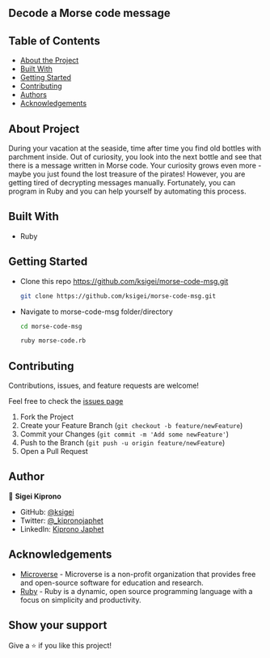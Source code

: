 ## Decode a Morse code message

## Table of Contents

* [About the Project](#about-the-project)
* [Built With](#built-with)
* [Getting Started](#getting-started)
* [Contributing](#contributing)
* [Authors](#author)
* [Acknowledgements](#acknowledgements)

## About Project
During your vacation at the seaside, time after time you find old bottles with parchment inside. Out of curiosity, you look into the next bottle and see that there is a message written in Morse code. Your curiosity grows even more - maybe you just found the lost treasure of the pirates! However, you are getting tired of decrypting messages manually. Fortunately, you can program in Ruby and you can help yourself by automating this process.

## Built With

* Ruby
## Getting Started

* Clone this repo <https://github.com/ksigei/morse-code-msg.git>

    ```bash
    git clone https://github.com/ksigei/morse-code-msg.git
    ```

* Navigate to morse-code-msg folder/directory

    ```bash
    cd morse-code-msg
    ```
    ```bash
    ruby morse-code.rb
    ```


## Contributing

Contributions, issues, and feature requests are welcome!

Feel free to check the [issues page](../../issues)

  1. Fork the Project
  2. Create your Feature Branch (`git checkout -b feature/newFeature`)
  3. Commit your Changes (`git commit -m 'Add some newFeature'`)
  4. Push to the Branch (`git push -u origin feature/newFeature`)
  5. Open a Pull Request

## Author

👤 **Sigei Kiprono**

- GitHub: [@ksigei](https://github.com/ksigei)
- Twitter: [@_kipronojaphet](https://twitter.com/_kipronojaphet)
- LinkedIn: [Kiprono Japhet](https://www.linkedin.com/in/kiprono-japhet/)

## Acknowledgements

* [Microverse](https://microverse.org/) - Microverse is a non-profit organization that provides free and open-source software for education and research.
* [Ruby](https://ruby.org/) - Ruby is a dynamic, open source programming language with a focus on simplicity and productivity.

## Show your support

Give a ⭐️ if you like this project!